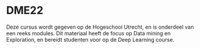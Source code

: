# DME22

Deze cursus wordt gegeven op de Hogeschool Utrecht, en is onderdeel van een reeks modules.
Dit materiaal heeft de focus op Data mining en Exploration, en bereidt studenten voor op de Deep Learning course.


